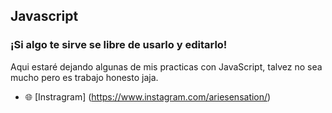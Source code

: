 ## Javascript 

### ¡Si algo te sirve se libre de usarlo y editarlo!

Aqui estaré dejando algunas de mis practicas con JavaScript, talvez no sea mucho pero es trabajo honesto jaja.

- 🌐 [Instragram] (https://www.instagram.com/ariesensation/)